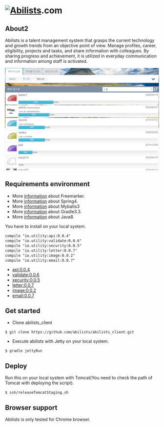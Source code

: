 # <a href="http://www.abilists.com" ><img src="https://github.com/minziappa/abilists_client/blob/master/src/main/webapp/static/apps/img/abilists/logo01.png" alt="Abilists"></a>.com

## About2
Abilists is a talent management system that grasps the current technology and growth trends from an objective point of view. Manage profiles, career, eligibility, projects and tasks, and share information with colleagues. By sharing progress and achievement, it is utilized in everyday communication and information among staff is activated.

![markdown](https://github.com/abilists/abilists_client/blob/master/doc/img/list01.gif)

## Requirements environment 
* More [information](http://freemarker.org) about Freemarker.
* More [information](http://projects.spring.io/spring-framework) about Spring4.
* More [information](http://blog.mybatis.org) about Mybatis3
* More [information](https://www.gradle.org) about Gradle3.3.
* More [information](https://hg.openjdk.java.net/jdk8u/jdk8u60/jdk/) about Java8.

You have to install on your local system.
```
compile "io.utility:api:0.0.4"
compile "io.utility:validate:0.0.6"
compile "io.utility:security:0.0.5"
compile "io.utility:letter:0.0.7"
compile "io.utility:image:0.0.2"
compile "io.utility:email:0.0.7"
```
* [api:0.0.4](https://github.com/abilists/api_utility)
* [validate:0.0.6](https://github.com/abilists/validate_utility)
* [security:0.0.5](https://github.com/abilists/api_security)
* [letter:0.0.7](https://github.com/abilists/letter_utility)
* [image:0.0.2](https://github.com/abilists/image_utility)
* [email:0.0.7](https://github.com/abilists/email_utility)

## Get started

* Clone abilists_client
```
$ git clone https://github.com/abilists/abilists_client.git
```

* Execute abilists with Jetty on your local system.
```
$ gradle jettyRun
```

## Deploy
Run this on your local system with Tomcat(You need to check the path of Tomcat with deploying the script).
```
$ ssh/releaseTomcatStaging.sh
```
## Browser support
Abilists is only tested for Chrome browser.
